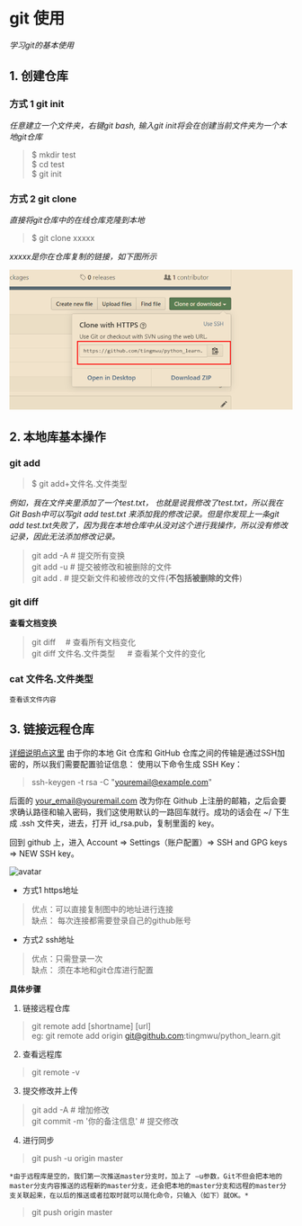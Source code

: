 # git 使用

*学习git的基本使用*

## 1. 创建仓库

### 方式 1 git init

*任意建立一个文件夹，右键git bash, 输入git init将会在创建当前文件夹为一个本地git仓库*

> $ mkdir test  
> $ cd test   
> $ git init  


### 方式 2 git clone 


*直接将git仓库中的在线仓库克隆到本地*

> $ git clone xxxxx  

*xxxxx是你在仓库复制的链接，如下图所示*

![avatar](./imag/git_clone.PNG)


## 2. 本地库基本操作
### git add

> $ git add+文件名.文件类型

*例如，我在文件夹里添加了一个test.txt，
也就是说我修改了test.txt，所以我在Git
Bash中可以写git add test.txt 来添加我的修改记录。但是你发现上一条git
add test.txt失败了，因为我在本地仓库中从没对这个进行我操作，所以没有修改记录，因此无法添加修改记录。*

> git add -A    # 提交所有变换    
> git add -u    # 提交被修改和被删除的文件  
> git add .     # 提交新文件和被修改的文件(**不包括被删除的文件**)

### git diff
**查看文档变换**
> git diff &emsp;# 查看所有文档变化<br>
> git diff 文件名.文件类型   &emsp; # 查看某个文件的变化<br>   

### cat 文件名.文件类型
    查看该文件内容

## 3. 链接远程仓库 
[详细说明点这里](https://www.runoob.com/git/git-remote-repo.html)
由于你的本地 Git 仓库和 GitHub 仓库之间的传输是通过SSH加密的，所以我们需要配置验证信息：
使用以下命令生成 SSH Key：
> ssh-keygen -t rsa -C "youremail@example.com"

后面的 your_email@youremail.com 改为你在 Github 上注册的邮箱，之后会要求确认路径和输入密码，我们这使用默认的一路回车就行。成功的话会在 ~/ 下生成 .ssh 文件夹，进去，打开 id_rsa.pub，复制里面的 key。

回到 github 上，进入 Account => Settings（账户配置）=> SSH and GPG keys => NEW SSH key。

![avatar](./imag/ssh.PNG)


- 方式1 https地址
> 优点：可以直接复制图中的地址进行连接  
> 缺点： 每次连接都需要登录自己的github账号
- 方式2 ssh地址
> 优点：只需登录一次  
> 缺点： 须在本地和git仓库进行配置

**具体步骤**

1. 链接远程仓库 
> git remote add [shortname] [url]  
eg: 
> git remote add origin git@github.com:tingmwu/python_learn.git       

2. 查看远程库
> git remote -v

3. 提交修改并上传
> git add -A    # 增加修改  
> git commit -m '你的备注信息' # 提交修改
 
4. 进行同步

> git push -u origin master

    *由于远程库是空的，我们第一次推送master分支时，加上了 –u参数，Git不但会把本地的master分支内容推送的远程新的master分支，还会把本地的master分支和远程的master分支关联起来，在以后的推送或者拉取时就可以简化命令，只输入（如下）就OK。*

> git push origin master

     

<!-- <meta http-equiv="refresh" content="5"> -->